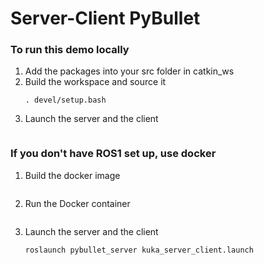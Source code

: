 
# Server-Client PyBullet

### To run this demo locally
1. Add the packages into your src folder in catkin_ws
2. Build the workspace and source it 
    ```catkin build
    . devel/setup.bash
    ```
3. Launch the server and the client
    ```roslaunch pybullet_server kuka_server_client.launch
    ```

### If you don't have ROS1 set up, use docker

1. Build the docker image
```docker build -t ros-noetic .
```
2. Run the Docker container 
```docker run --rm -it -e DISPLAY=$DISPLAY -v /tmp/.X11-unix:/tmp/.X11-unix --name pybullet ros-noetic
```
3. Launch the server and the client
    ```. root/catkin_ws/devel/setup.bash
    roslaunch pybullet_server kuka_server_client.launch
    ```